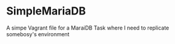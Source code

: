 # SimpleMariaDB
A simpe Vagrant file for a MaraiDB Task where I need to replicate somebosy's environment
